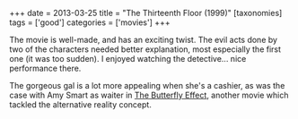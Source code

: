 +++
date = 2013-03-25
title = "The Thirteenth Floor (1999)"
[taxonomies]
tags = ['good']
categories = ['movies']
+++

The movie is well-made, and has an exciting twist. The evil acts done
by two of the characters needed better explanation, most especially the
first one (it was too sudden). I enjoyed watching the detective... nice
performance there.

The gorgeous gal is a lot more appealing when she's a cashier, as was
the case with Amy Smart as waiter in [The Butterfly Effect], another
movie which tackled the alternative reality concept.

  [The Butterfly Effect]: @/the-butterfly-effect-2004.md
